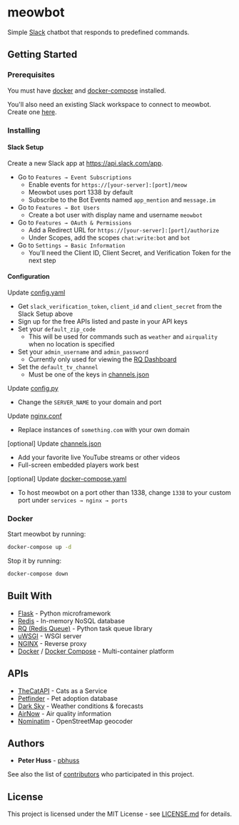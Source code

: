 # meowbot

Simple [Slack](https://slack.com) chatbot that responds to predefined commands.

## Getting Started

### Prerequisites

You must have [docker](https://docs.docker.com/install/) and
[docker-compose](https://docs.docker.com/compose/install/) installed.

You'll also need an existing Slack workspace to connect to meowbot. Create one
[here](https://slack.com/create).

### Installing

#### Slack Setup
Create a new Slack app at https://api.slack.com/app.
* Go to `Features → Event Subscriptions`
    * Enable events for `https://[your-server]:[port]/meow`
    * Meowbot uses port 1338 by default
    * Subscribe to the Bot Events named `app_mention` and `message.im`
* Go to `Features → Bot Users`
    * Create a bot user with display name and username `meowbot`
* Go to `Features → OAuth & Permissions`
    * Add a Redirect URL for `https://[your-server]:[port]/authorize`
    * Under Scopes, add the scopes `chat:write:bot` and `bot`
* Go to `Settings → Basic Information`
    * You'll need the Client ID, Client Secret, and Verification Token for the
    next step

#### Configuration
Update [config.yaml](instance/config.yaml)
* Get `slack_verification_token`, `client_id` and `client_secret` from the
  Slack Setup above
* Sign up for the free APIs listed and paste in your API keys
* Set your `default_zip_code`
    * This will be used for commands such as `weather` and `airquality` when no
    location is specified
* Set your `admin_username` and `admin_password`
    * Currently only used for viewing the
    [RQ Dashboard](https://github.com/eoranged/rq-dashboard)
* Set the `default_tv_channel`
    * Must be one of the keys in [channels.json](instance/channels.json)

Update [config.py](instance/config.py)
* Change the `SERVER_NAME` to your domain and port

Update [nginx.conf](instance/nginx.conf)
* Replace instances of `something.com` with your own domain

\[optional\] Update [channels.json](instance/channels.json)
* Add your favorite live YouTube streams or other videos
* Full-screen embedded players work best

\[optional\] Update [docker-compose.yaml](docker-compose.yaml)
* To host meowbot on a port other than 1338, change `1338` to your custom port
under `services → nginx → ports`

### Docker

Start meowbot by running:
```bash
docker-compose up -d
```
Stop it by running:
```bash
docker-compose down
```

## Built With

* [Flask](http://flask.pocoo.org/) - Python microframework
* [Redis](https://redis.io/) - In-memory NoSQL database
* [RQ (Redis Queue)](https://python-rq.org/) - Python task queue library
* [uWSGI](https://uwsgi-docs.readthedocs.io/en/latest/) - WSGI server
* [NGINX](https://www.nginx.com/) - Reverse proxy
* [Docker](https://docs.docker.com/) /
  [Docker Compose](https://docs.docker.com/compose/) - Multi-container platform

## APIs

* [TheCatAPI](https://thecatapi.com/) - Cats as a Service
* [Petfinder](https://www.petfinder.com/developers/) - Pet adoption database
* [Dark Sky](https://darksky.net/dev) - Weather conditions & forecasts
* [AirNow](https://docs.airnowapi.org/) - Air quality information
* [Nominatim](https://nominatim.openstreetmap.org/) - OpenStreetMap geocoder

## Authors

* **Peter Huss** - [pbhuss](https://github.com/pbhuss)

See also the list of
[contributors](https://github.com/pbhuss/meowbot/contributors) who participated
in this project.

## License

This project is licensed under the MIT License - see [LICENSE.md](LICENSE.md)
for details.
